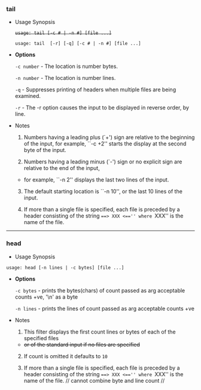 ### tail

* Usage Synopsis

  ~~`usage: tail [-c # | -n #] [file ...]`~~

  `usage: tail  [-r] [-q] [-c # | -n #] [file ...]`

- **Options**

  `-c number` - The location is number bytes.

  `-n number` - The location is number lines.
  
  `-q` - Suppresses printing of headers when multiple files are being examined.

  `-r` - The -r option causes the input to be displayed in reverse order, by line. 

- Notes

  1) Numbers having a leading plus 
    (`+') sign are relative to the beginning of the input, 
  for example, ``-c +2'' starts the display at the second byte of the input.

  2) Numbers having a leading minus
  (`-') sign or no explicit sign are relative to the end of the input,
  - for example, ``-n 2'' displays the last two lines of the input. 

  3) The default starting location is ``-n 10'', or the last 10 
  lines of the input.

  4) If more than a single file is specified,
  each file is preceded by a header consisting of the string
  ``==> XXX <=='' where ``XXX'' is the name of the file.

-----


### head
 * Usage Synopsis

`usage: head [-n lines | -c bytes] [file ...]`

- **Options**

  `-c bytes` - prints the bytes(chars) of count passed as arg
    acceptable counts +ve, '\n' as a byte
  
  `-n lines` - prints the lines of count passed as arg
    acceptable counts +ve

- Notes

  1) This filter displays the first count lines or bytes of each of the specified files

    - ~~or of the standard input if no files are specified~~

  2) If count is omitted it defaults to `10`

  3) If more than a single file is specified,
  each file is preceded by a header consisting of the string
  ``==> XXX <=='' where ``XXX'' is the name of the file.
    // cannot combine byte and line count //
